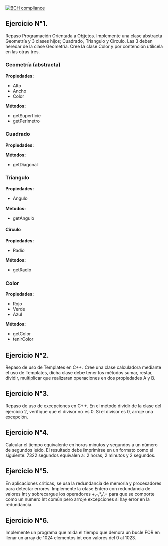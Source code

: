 [![BCH compliance](https://bettercodehub.com/edge/badge/UCC-Programacion3/00_Repaso?branch=master)](https://bettercodehub.com/)

## Ejercicio N°1.
Repaso Programación Orientada a Objetos. Implemente una clase abstracta Geometría y 3 clases hijos; Cuadrado, Triangulo y Circulo. Las 3 deben heredar de la clase Geometría. Cree la clase Color y por contención utilícela en las otras tres.

### Geometría (abstracta) 

**Propiedades:**
* Alto
* Ancho
* Color

**Métodos:**
* getSuperficie
* getPerimetro

###  Cuadrado
**Propiedades:**

**Métodos:**
* getDiagonal

### Triangulo
**Propiedades:**
* Angulo

**Métodos:**
* getAngulo

#### Circulo
**Propiedades:**
* Radio

**Métodos:**
* getRadio

### Color

**Propiedades:**
* Rojo
* Verde
* Azul

**Métodos:**
* getColor
* tenirColor

##  Ejercicio N°2. 
Repaso de uso de Templates en C++. Cree una clase calculadora mediante el uso de Templates, dicha clase debe tener los métodos sumar, restar, dividir, multiplicar que realizaran operaciones en dos propiedades A y B.

##    Ejercicio N°3. 
Repaso de uso de excepciones en C++. En el método dividir de la clase del ejercicio 2, verifique que el divisor no es 0. Si el divisor es 0, arroje una excepción.

##    Ejercicio N°4. 
Calcular el tiempo equivalente en horas minutos y segundos a un número de segundos leído. El resultado debe imprimirse en un formato como el siguiente:
7322 segundos equivalen a: 2 horas, 2 minutos y 2 segundos.

##    Ejercicio N°5. 
En aplicaciones criticas, se usa la redundancia de memoria y procesadores para detectar errores. Implemente la clase Entero con redundancia de valores Int y sobrecargue los operadores +,-,*,/,= para que se comporte como un numero Int común pero arroje excepciones si hay error en la redundancia.

##    Ejercicio N°6. 
Implemente un programa que mida el tiempo que demora un bucle FOR en llenar un array de 1024 elementos int con valores del 0 al 1023.